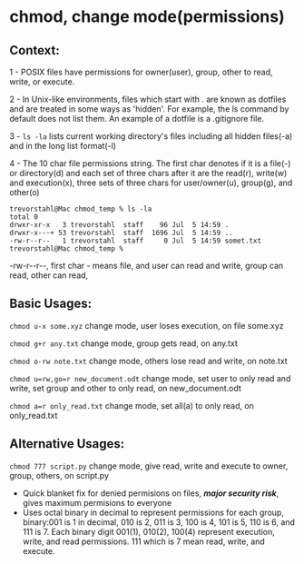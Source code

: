 # chmod, change mode(permissions)

## Context: 

1 - POSIX files have permissions for owner(user), group, other to read, write, or execute.

2 - In Unix-like environments, files which start with . are known as dotfiles and are treated in some ways as 'hidden'. For example, the ls command by default does not list them. An example of a dotfile is a .gitignore file.

3 - ```ls -la``` lists current working directory's files including all hidden files(-a) and in the long list format(-l)

4 - The 10 char file permissions string. The first char denotes if it is a file(-) or directory(d) and each set of three chars after it are the read(r), write(w) and execution(x), three sets of three chars for user/owner(u), group(g), and other(o)
```
trevorstahl@Mac chmod_temp % ls -la
total 0
drwxr-xr-x   3 trevorstahl  staff    96 Jul  5 14:59 .
drwxr-x---+ 53 trevorstahl  staff  1696 Jul  5 14:59 ..
-rw-r--r--   1 trevorstahl  staff     0 Jul  5 14:59 somet.txt
trevorstahl@Mac chmod_temp %
```
-rw-r--r--, first char - means file, and user can read and write, group can read, other can read,


## Basic Usages:

```chmod u-x some.xyz``` change mode, user loses execution, on file some.xyz

```chmod g+r any.txt``` change mode, group gets read, on any.txt

```chmod o-rw note.txt``` change mode, others lose read and write, on note.txt

```chmod u=rw,go=r new_document.odt``` change mode, set user to only read and write, set group and other to only read, on new_document.odt

```chmod a=r only_read.txt``` change mode, set all(a) to only read, on only_read.txt



## Alternative Usages:

```chmod 777 script.py``` change mode, give read, write and execute to owner, group, others, on script.py
* Quick blanket fix for denied permisions on files, ***major security risk***, gives maximum permisions to everyone
* Uses octal binary in decimal to represent permissions for each group, binary:001 is 1 in decimal, 010 is 2, 011 is 3, 100 is 4, 101 is 5, 110 is 6, and 111 is 7. Each binary digit 001(1), 010(2), 100(4) represent execution, write, and read permissions. 111 which is 7 mean read, write, and execute.
